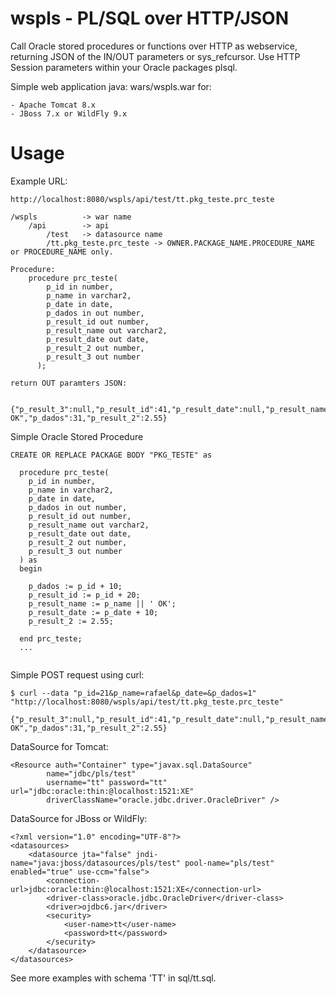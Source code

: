 # wspls - PL/SQL over HTTP/JSON
Call Oracle stored procedures or functions over HTTP as webservice, returning JSON of the IN/OUT parameters or sys_refcursor. Use HTTP Session parameters within your Oracle packages plsql.

Simple web application java: wars/wspls.war for:
	
	- Apache Tomcat 8.x
	- JBoss 7.x or WildFly 9.x
	
# Usage	

Example URL:

	http://localhost:8080/wspls/api/test/tt.pkg_teste.prc_teste
	
	/wspls 			-> war name
		/api 		-> api
			/test 	-> datasource name
			/tt.pkg_teste.prc_teste -> OWNER.PACKAGE_NAME.PROCEDURE_NAME or PROCEDURE_NAME only.
			
	Procedure:
		procedure prc_teste(
		    p_id in number,
		    p_name in varchar2,
		    p_date in date,
		    p_dados in out number,
		    p_result_id out number,
		    p_result_name out varchar2,
		    p_result_date out date,
		    p_result_2 out number,
		    p_result_3 out number
		  );
			
	return OUT paramters JSON:
	
		{"p_result_3":null,"p_result_id":41,"p_result_date":null,"p_result_name":"rafael OK","p_dados":31,"p_result_2":2.55}
		
Simple Oracle Stored Procedure

```
CREATE OR REPLACE PACKAGE BODY "PKG_TESTE" as

  procedure prc_teste(
    p_id in number,
    p_name in varchar2,
    p_date in date,
    p_dados in out number,
    p_result_id out number,
    p_result_name out varchar2,
    p_result_date out date,
    p_result_2 out number,
    p_result_3 out number
  ) as
  begin
  
    p_dados := p_id + 10;
    p_result_id := p_id + 20;
    p_result_name := p_name || ' OK';
    p_result_date := p_date + 10;
    p_result_2 := 2.55;
    
  end prc_teste;
  ...
  
```

Simple POST request using curl:

```
$ curl --data "p_id=21&p_name=rafael&p_date=&p_dados=1" "http://localhost:8080/wspls/api/test/tt.pkg_teste.prc_teste"

{"p_result_3":null,"p_result_id":41,"p_result_date":null,"p_result_name":"rafael OK","p_dados":31,"p_result_2":2.55}
```

DataSource for Tomcat:

```
<Resource auth="Container" type="javax.sql.DataSource"
		name="jdbc/pls/test"
		username="tt" password="tt" url="jdbc:oracle:thin:@localhost:1521:XE"
		driverClassName="oracle.jdbc.driver.OracleDriver" />
```

DataSource for JBoss or WildFly:
```
<?xml version="1.0" encoding="UTF-8"?>
<datasources>
	<datasource jta="false" jndi-name="java:jboss/datasources/pls/test" pool-name="pls/test" enabled="true" use-ccm="false">
		<connection-url>jdbc:oracle:thin:@localhost:1521:XE</connection-url>
		<driver-class>oracle.jdbc.OracleDriver</driver-class>
		<driver>ojdbc6.jar</driver>
		<security>
			<user-name>tt</user-name>
			<password>tt</password>
		</security>
	</datasource>
</datasources>
```

See more examples with schema 'TT' in sql/tt.sql.
